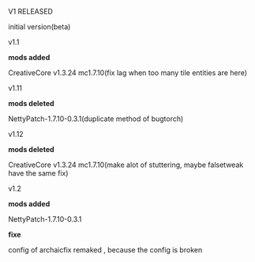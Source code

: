 V1 RELEASED

initial version(beta)

v1.1

**mods added**

CreativeCore v1.3.24 mc1.7.10(fix lag when too many tile entities are here)

v1.11

**mods deleted**

NettyPatch-1.7.10-0.3.1(duplicate method of bugtorch)

v1.12

**mods deleted**

CreativeCore v1.3.24 mc1.7.10(make alot of stuttering, maybe falsetweak have the same fix)

v1.2

**mods added**

NettyPatch-1.7.10-0.3.1

**fixe**

config of archaicfix remaked , because the config is broken
